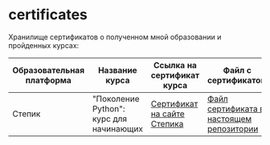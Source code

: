 # certificates
Хранилище сертификатов о полученном мной образовании и пройденных курсах:

| Образовательная платформа | Название курса | Ссылка на сертификат курса |  Файл с сертификатом | месяц и год окончания |
| -------- | -------- | -------- |  -------- |  -------- |
| Степик | "Поколение Python": курс для начинающих | [Сертификат на сайте Степика](https://stepik.org/cert/1978688) |  [Файл сертификата в настоящем репозитории](https://github.com/Vedomant/certificates/blob/deb12f8630f579a78d73a2cfe95c255a3aa1e7a1/storage/Stepik%20-%20%D0%BF%D0%BE%D0%BA%D0%BE%D0%BB%D0%B5%D0%BD%D0%B8%D0%B5%20Python%20%D0%BA%D1%83%D1%80%D1%81%20%D0%B4%D0%BB%D1%8F%20%D0%BD%D0%B0%D1%87%D0%B8%D0%BD%D0%B0%D1%8E%D1%89%D0%B8%D1%85.pdf) |  март 2023 |
